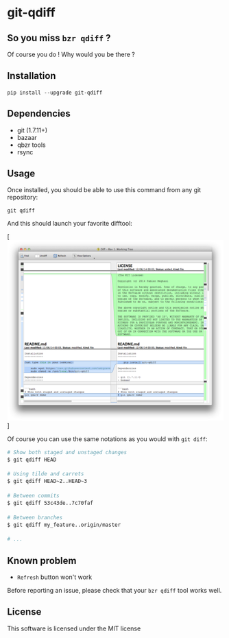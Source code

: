 git-qdiff
=========

So you miss `bzr qdiff` ?
-------------------------

Of course you do ! Why would you be there ?

Installation
------------

    pip install --upgrade git-qdiff

Dependencies
------------

- git (1.7.11+)
- bazaar
- qbzr tools
- rsync

Usage
-----

Once installed, you should be able to use this command from any git repository:

    git qdiff

And this should launch your favorite difftool:

[![screenshot](https://github.com/amigrave/git-qdiff/raw/master/screenshot.png)]

Of course you can use the same notations as you would with `git diff`:

```bash
# Show both staged and unstaged changes
$ git qdiff HEAD

# Using tilde and carrets
$ git qdiff HEAD~2..HEAD~3

# Between commits
$ git qdiff 53c43de..7c70faf

# Between branches
$ git qdiff my_feature..origin/master

# ...
```

Known problem
-------------

- `Refresh` button won't work

Before reporting an issue, please check that your `bzr qdiff` tool works well.

License
-------

This software is licensed under the MIT license
